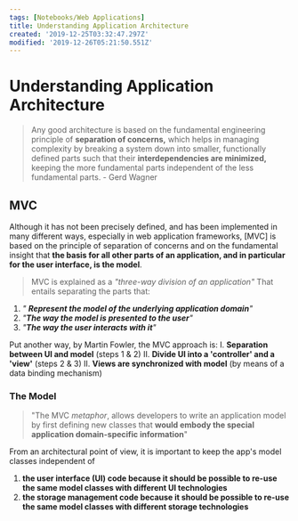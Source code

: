 ```yaml
---
tags: [Notebooks/Web Applications]
title: Understanding Application Architecture
created: '2019-12-25T03:32:47.297Z'
modified: '2019-12-26T05:21:50.551Z'
---
```


# Understanding Application Architecture

> Any good architecture is based on the fundamental engineering principle of **separation of concerns,** which helps in managing complexity by breaking a system down into smaller, functionally defined parts such that their **interdependencies are minimized,** keeping the more fundamental parts independent of the less fundamental parts. - Gerd Wagner

## MVC

Although it has not been precisely defined, and has been implemented in many different ways, especially in web application frameworks, [MVC] is based on the principle of separation of concerns and on the fundamental insight that **the basis for all other parts of an application, and in particular for the user interface, is the model**.

> MVC is explained as a _"three-way division of an application"_
> That entails separating the parts that:

1. _" **Represent the model of the underlying application domain**"_
2. _"**The way the model is presented to the user**"_
3. _"**The way the user interacts with it**"_

Put another way, by Martin Fowler, the MVC approach is:
I. **Separation between UI and model** (steps 1 & 2)
II. **Divide UI into a 'controller' and a 'view'** (steps 2 & 3)
II. **Views are synchronized with model** (by means of a data binding mechanism)

### The Model

> "The MVC _metaphor_, allows developers to write an application model by first defining new classes that **would embody the special application domain-specific information**"

From an architectural point of view, it is important to keep the app's model classes independent of

1. **the user interface (UI) code because it should be possible to re-use the same model classes with different UI technologies**
2. **the storage management code because it should be possible to re-use the same model classes with different storage technologies**
